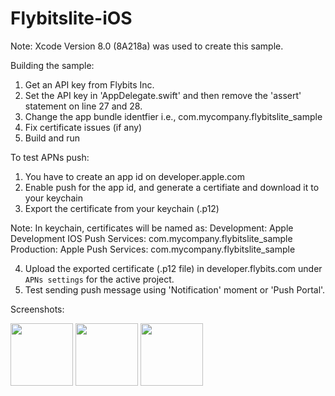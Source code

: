 # Flybitslite-iOS

Note: Xcode Version 8.0 (8A218a) was used to create this sample.

Building the sample:

1. Get an API key from Flybits Inc.
2. Set the API key in 'AppDelegate.swift' and then remove the 'assert' statement on line 27 and 28.
3. Change the app bundle identfier i.e., com.mycompany.flybitslite_sample
4. Fix certificate issues (if any)
5. Build and run


To test APNs push:
1. You have to create an app id on developer.apple.com
2. Enable push for the app id, and generate a certifiate and download it to your keychain
3. Export the certificate from your keychain (.p12)

 Note: In keychain, certificates will be named as:
  Development:  Apple Development IOS Push Services: com.mycompany.flybitslite_sample
  Production:   Apple Push Services: com.mycompany.flybitslite_sample

4. Upload the exported certificate (.p12 file) in developer.flybits.com under `APNs settings` for the active project.
5. Test sending push message using 'Notification' moment or 'Push Portal'.



Screenshots:

<img src="https://cloud.githubusercontent.com/assets/17835432/19780758/56ae72b4-9c54-11e6-878d-111a35da4795.png" width="100">
<img src="https://cloud.githubusercontent.com/assets/17835432/19780759/56b28c0a-9c54-11e6-9f0b-606b5d0ec52c.png" width="100">
<img src="https://cloud.githubusercontent.com/assets/17835432/19780760/56b436f4-9c54-11e6-81a8-976a392a6e09.png" width="100">
